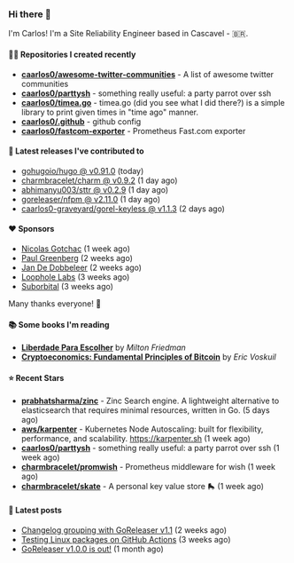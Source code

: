 ### Hi there 👋

I'm Carlos! I'm a Site Reliability Engineer based in Cascavel - 🇧🇷.

#### 👨‍💻 Repositories I created recently
- **[caarlos0/awesome-twitter-communities](https://github.com/caarlos0/awesome-twitter-communities)** - A list of awesome twitter communities
- **[caarlos0/parttysh](https://github.com/caarlos0/parttysh)** - something really useful: a party parrot over ssh
- **[caarlos0/timea.go](https://github.com/caarlos0/timea.go)** - timea.go (did you see what I did there?) is a simple library to print given times in &#34;time ago&#34; manner.
- **[caarlos0/.github](https://github.com/caarlos0/.github)** - github config
- **[caarlos0/fastcom-exporter](https://github.com/caarlos0/fastcom-exporter)** - Prometheus Fast.com exporter

#### 🚀 Latest releases I've contributed to


- [gohugoio/hugo @ v0.91.0](https://github.com/gohugoio/hugo/releases/tag/v0.91.0) (today)
- [charmbracelet/charm @ v0.9.2](https://github.com/charmbracelet/charm/releases/tag/v0.9.2) (1 day ago)
- [abhimanyu003/sttr @ v0.2.9](https://github.com/abhimanyu003/sttr/releases/tag/v0.2.9) (1 day ago)
- [goreleaser/nfpm @ v2.11.0](https://github.com/goreleaser/nfpm/releases/tag/v2.11.0) (1 day ago)
- [caarlos0-graveyard/gorel-keyless @ v1.1.3](https://github.com/caarlos0-graveyard/gorel-keyless/releases/tag/v1.1.3) (2 days ago)

#### ❤️ Sponsors
- [Nicolas Gotchac](https://github.com/ngotchac) (1 week ago)
- [Paul Greenberg](https://github.com/greenpau) (2 weeks ago)
- [Jan De Dobbeleer](https://github.com/JanDeDobbeleer) (2 weeks ago)
- [Loophole Labs](https://github.com/loopholelabs) (3 weeks ago)
- [Suborbital](https://github.com/suborbital) (3 weeks ago)

Many thanks everyone! 🙏

#### 📚 Some books I'm reading
- **[Liberdade Para Escolher](https://www.goodreads.com/book/show/17238591-liberdade-para-escolher)** by _Milton Friedman_
- **[Cryptoeconomics: Fundamental Principles of Bitcoin](https://www.goodreads.com/book/show/56919322-cryptoeconomics)** by _Eric Voskuil_

#### ⭐ Recent Stars


- **[prabhatsharma/zinc](https://github.com/prabhatsharma/zinc)** - Zinc Search engine. A lightweight alternative to elasticsearch that requires minimal resources, written in Go. (5 days ago)
- **[aws/karpenter](https://github.com/aws/karpenter)** - Kubernetes Node Autoscaling: built for flexibility, performance, and scalability. https://karpenter.sh (1 week ago)
- **[caarlos0/parttysh](https://github.com/caarlos0/parttysh)** - something really useful: a party parrot over ssh (1 week ago)
- **[charmbracelet/promwish](https://github.com/charmbracelet/promwish)** - Prometheus middleware for wish (1 week ago)
- **[charmbracelet/skate](https://github.com/charmbracelet/skate)** - A personal key value store 🛼 (1 week ago)

#### 📄 Latest posts
- [Changelog grouping with GoReleaser v1.1](https://carlosbecker.com/posts/goreleaser-changelog-groups/) (2 weeks ago)
- [Testing Linux packages on GitHub Actions](https://carlosbecker.com/posts/linux-pkgs-github-actions/) (3 weeks ago)
- [GoReleaser v1.0.0 is out!](https://carlosbecker.com/posts/goreleaser-v1/) (1 month ago)
